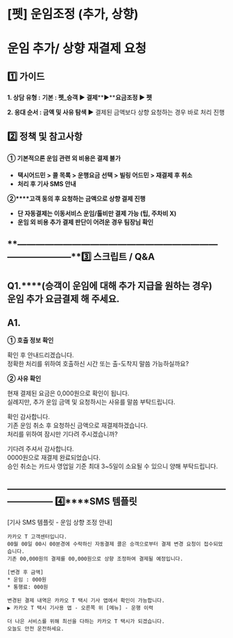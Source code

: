 # [펫] 운임조정 (추가, 상향)

**운임 추가/ 상향 재결제 요청**
====================

**1️⃣ 가이드**
-----------

**1. 상담 유형 :** **기본 : 펫\_승객 ▶ 결제****▶****요금조정 ▶ 펫**

**2. 응대 순서 : 금액 및 사유 탐색 ▶** 결제된 금액보다 상향 요청하는 경우 바로 처리 진행

**2️⃣ 정책 및 참고사항**
-----------------

#### **① 기본적으론 운임 관련 외 비용은 결제 불가**

* **택시어드민 > 콜 목록 > 운행요금 선택 > 빌링 어드민 > 재결제 후 취소**
* **처리 후 기사 SMS 안내**

**②****고객 동의 후 요청하는 금액으로 상향 결제 진행**

* **단 자동결제는 이동서비스 운임/톨비만 결제 가능 (팁, 주차비 X)**
* **운임 외 비용 추가 결제 판단이 어려운 경우 팀장님 확인**

**―****―****―****―****―****―****―****―****―****―****―****―****―****―****―****―****―****―****―****―****―****―****―****―****―****―****―****―****―****3️⃣ 스크립트 / Q&A**
-------------------------------------------------------------------------------------------------------------------------------------------------------------------

**Q1.****(승객이 운임에 대해 추가 지급을 원하는 경우)       운임 추가 요금결제 해 주세요.**
-------------------------------------------------------------

**A1.**
-------

**① 호출 정보 확인**

확인 후 안내드리겠습니다.  
정확한 처리를 위하여 호출하신 시간 또는 출-도착지 말씀 가능하실까요?

**② 사유 확인**

현재 결제된 요금은 0,000원으로 확인이 됩니다.  
실례지만, 추가 운임 금액 및 요청하시는 사유를 말씀 부탁드립니다.

확인 감사합니다.   
기존 운임 취소 후 요청하신 금액으로 재결제하겠습니다.  
처리를 위하여 잠시만 기다려 주시겠습니까?

기다려 주셔서 감사합니다.   
0000원으로 재결제 완료되었습니다.  
승인 취소는 카드사 영업일 기준 최대 3~5일이 소요될 수 있으니 양해 부탁드립니다.

**―****―****―****―****―****―****―****―****―****―****―****―****―****―****―****―****―****―****―****―****―****―****―****―****―****―****―****―****―** **4️⃣****SMS 템플릿**
--------------------------------------------------------------------------------------------------------------------------------------------------------------------

[기사 SMS 템플릿 - 운임 상향 조정 안내]

```
카카오 T 고객센터입니다.   
00월 00일 00시 00분경에 수락하신 자동결제 콜은 승객으로부터 결제 변경 요청이 접수되었습니다.   
기존 00,000원의 결제를 00,000원으로 상향 조정하여 결제될 예정입니다.  
  
[변경 후 금액]   
* 운임 : 000원   
* 통행료: 000원  
  
변경된 결제 내역은 카카오 T 택시 기사 앱에서 확인이 가능합니다.   
▶ 카카오 T 택시 기사용 앱 - 오른쪽 위 [메뉴] - 운행 이력  
  
더 나은 서비스를 위해 최선을 다하는 카카오 T 택시가 되겠습니다.   
오늘도 안전 운전하세요.
```